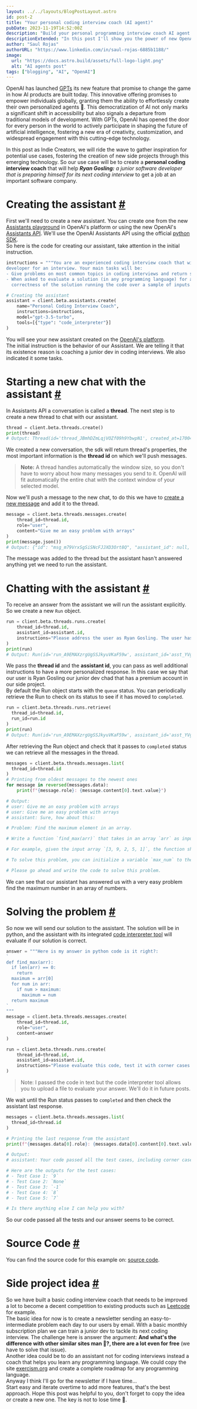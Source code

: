 ```yaml
---
layout: ../../layouts/BlogPostLayout.astro
id: post-2
title: "Your personal coding interview coach (AI agent)"
pubDate: 2023-11-19T14:52:00Z
description: "Build your personal programming interview coach AI agent with new OpenAI GPTs"
descriptionExtended: "In this post I'll show you the power of new OpenAI agents to build your own coding interview coach to prepare yourself to get a new job"
author: "Saul Rojas"
authorURL: "https://www.linkedin.com/in/saul-rojas-6885b1188/"
image:
  url: "https://docs.astro.build/assets/full-logo-light.png"
  alt: "AI agents post"
tags: ["blogging", "AI", "OpenAI"]
---
```


OpenAI has launched <a href="https://openai.com/blog/introducing-gpts" target="_blank">GPTs</a> its new feature that promise to change the game in how AI products are built today. This innovative offering promises to empower individuals globally, granting them the ability to effortlessly create their own personalized agents 🤖. This democratization of AI not only marks a significant shift in accessibility but also signals a departure from traditional models of development. With GPTs, OpenAI has opened the door for every person in the world to actively participate in shaping the future of artificial intelligence, fostering a new era of creativity, customization, and widespread engagement with this cutting-edge technology.

In this post as Indie Creators, we will ride the wave to gather inspiration for potential use cases, fostering the creation of new side projects through this emerging technology. So our use case will be to create a **personal coding interview coach** that will help _**Ryan Gosling:** a junior software developer that is preparing himself for its next coding interview_ to get a job at an important software company.

<h1 id="creating-the-assistant">Creating the assistant <a href="#creating-the-assistant">#</a></h1>

First we'll need to create a new assistant. You can create one from the new [Assistants playground](https://platform.openai.com/playground?mode=assistant) in OpenAI's platform or using the new OpenAI's [Assistants API](https://platform.openai.com/docs/api-reference/assistants). We'll use the OpenAI Assistants API using the official [python SDK](https://github.com/openai/openai-python).  
So here is the code for creating our assistant, take attention in the initial instruction.

```python
instructions = """You are an experienced coding interview coach that will help a junior software
developer for an interview. Your main tasks will be:
- Give problems on most common topics in coding interviews and return some examples.
- When asked to evaluate a solution (in any programming language) for a problem, evaluate the
  correctness of the solution running the code over a sample of inputs."""

# Creating the assistant
assistant = client.beta.assistants.create(
    name="Personal Coding Interview Coach",
    instructions=instructions,
    model="gpt-3.5-turbo",
    tools=[{"type": "code_interpreter"}]
)
```

You will see your new assistant created on the [OpenAI's platform](https://platform.openai.com/assistants).  
The initial instruction is the behavior of our Assistant. We are telling it that its existence reason is coaching a junior dev in coding interviews. We also indicated it some tasks.

<h1 id="starting-chat">Starting a new chat with the assistant <a href="#starting-chat">#</a></h1>

In Assistants API a conversation is called a **thread**. The next step is to create a new thread to chat with our assistant.

```python
thread = client.beta.threads.create()
print(thread)
# Output: Thread(id='thread_JBmhDZmLqjVOZf09h9YbwpN1', created_at=1700410886, metadata={}, object='thread')
```

We created a new conversation, the sdk will return thread's properties, the most important information is the **thread id** on which we'll push messages.

> **Note:** A thread handles automatically the window size, so you don't have to worry about how many messages you send to it. OpenAI will fit automatically the entire chat with the context window of your selected model.

Now we'll push a message to the new chat, to do this we have to [create a new message](https://platform.openai.com/docs/api-reference/messages/createMessage) and add it to the thread.

```python
message = client.beta.threads.messages.create(
    thread_id=thread.id,
    role="user",
    content="Give me an easy problem with arrays"
)
print(message.json())
# Output: {"id": "msg_m79VrxSgSiSNcFJJXD3Ort8Q", "assistant_id": null, "content": [{"text": {"annotations": [], "value": "Give me an easy problem with arrays"}, "type": "text"}], "created_at": 1700412050, "file_ids": [], "metadata": {}, "object": "thread.message", "role": "user", "run_id": null, "thread_id": "thread_JBmhDZmLqjVOZf09h9YbwpN1"}
```

The message was added to the thread but the assistant hasn't answered anything yet we need to run the assistant.

<h1 id="chatting">Chatting with the assistant <a href="#chatting">#</a></h1>

To receive an answer from the assistant we will run the assistant explicitly. So we create a new `Run` object.

```python
run = client.beta.threads.runs.create(
    thread_id=thread.id,
    assistant_id=assistant.id,
    instructions="Please address the user as Ryan Gosling. The user has a premium account."
)
print(run)
# Output: Run(id='run_A9EMAXzrgUgSSJkyuVKaF59w', assistant_id='asst_YVgo81fA4z8uZSCeKGhpABtz', cancelled_at=None, completed_at=None, created_at=1700412670, expires_at=1700413270, failed_at=None, file_ids=[], instructions='Please address the user as Ryan Gosling. The user has a premium account.', last_error=None, metadata={}, model='gpt-3.5-turbo', object='thread.run', required_action=None, started_at=None, status='queued', thread_id='thread_JBmhDZmLqjVOZf09h9YbwpN1', tools=[ToolAssistantToolsCode(type='code_interpreter')])
```

We pass the **thread id** and the **assistant id**, you can pass as well additional instructions to have a more personalized response. In this case we say that our user is Ryan Gosling our junior dev chad that has a premium account in our side project.  
By default the Run object starts with the `queue` status. You can periodically retrieve the Run to check on its status to see if it has moved to `completed`.

```python
run = client.beta.threads.runs.retrieve(
  thread_id=thread.id,
  run_id=run.id
)
print(run)
# Output: Run(id='run_A9EMAXzrgUgSSJkyuVKaF59w', assistant_id='asst_YVgo81fA4z8uZSCeKGhpABtz', cancelled_at=None, completed_at=1700412674, created_at=1700412670, expires_at=None, failed_at=None, file_ids=[], instructions='Please address the user as Ryan Gosling. The user has a premium account.', last_error=None, metadata={}, model='gpt-3.5-turbo', object='thread.run', required_action=None, started_at=1700412670, status='completed', thread_id='thread_JBmhDZmLqjVOZf09h9YbwpN1', tools=[ToolAssistantToolsCode(type='code_interpreter')])

```

After retrieving the Run object and check that it passes to `completed` status we can retrieve all the messages in the thread.

```python
messages = client.beta.threads.messages.list(
  thread_id=thread.id
)
# Printing from oldest messages to the newest ones
for message in reversed(messages.data):
    print(f"{message.role}: {message.content[0].text.value}")

# Output:
# user: Give me an easy problem with arrays
# user: Give me an easy problem with arrays
# assistant: Sure, how about this:

# Problem: Find the maximum element in an array.

# Write a function `find_max(arr)` that takes in an array `arr` as input and returns the maximum element in the array.

# For example, given the input array `[3, 9, 2, 5, 1]`, the function should return `9` since `9` is the largest element in the array.

# To solve this problem, you can initialize a variable `max_num` to the first element of the array. Then, iterate through the remaining elements of the array and update `max_num` if you find a larger number.

# Please go ahead and write the code to solve this problem.
```

We can see that our assistant has answered us with a very easy problem find the maximum number
in an array of numbers.

<h1 id="solving-the-problem">Solving the problem <a href="#solving-the-problem">#</a></h1>

So now we will send our solution to the assistant. The solution will be in python, and the assistant with its integrated [code interpreter tool](https://platform.openai.com/docs/assistants/tools/code-interpreter) will evaluate if our solution is correct.

```python
answer = """Here is my answer in python code is it right?:
`
def find_max(arr):
  if len(arr) == 0:
    return
  maximum = arr[0]
  for num in arr:
    if num > maximum:
      maximum = num
  return maximum
`
"""
message = client.beta.threads.messages.create(
    thread_id=thread.id,
    role="user",
    content=answer
)

run = client.beta.threads.runs.create(
    thread_id=thread.id,
    assistant_id=assistant.id,
    instructions="Please evaluate this code, test it with corner cases as well."
)
```

> Note: I passed the code in text but the code interpreter tool allows you to upload a file to evaluate your answer. We'll do it in future posts.

We wait until the Run status passes to `completed` and then check the assistant last response.

```python
messages = client.beta.threads.messages.list(
  thread_id=thread.id
)

# Printing the last response from the assistant
print(f"{messages.data[0].role}: {messages.data[0].content[0].text.value}")

# Output:
# assistant: Your code passed all the test cases, including corner cases. Well done! The function correctly finds the maximum element in the array.

# Here are the outputs for the test cases:
# - Test Case 1: `9`
# - Test Case 2: `None`
# - Test Case 3: `-1`
# - Test Case 4: `8`
# - Test Case 5: `7`

# Is there anything else I can help you with?

```

So our code passed all the tests and our answer seems to be correct.

<h1 id="code">Source Code <a href="#code">#</a></h1>

You can find the source code for this example on: [source code](https://github.com/webtaken/AI-scripts/blob/main/agents/coding-interview-coach.ipynb).

<h1 id="side-project-idea">Side project idea <a href="#side-project-idea">#</a></h1>

So we have built a basic coding interview coach that needs to be improved a lot to become a decent competition to existing products such as [Leetcode](https://leetcode.com/) for example.  
The basic idea for now is to create a newsletter sending an easy-to-intermediate problem each day to our users by email. With a basic monthly subscription plan we can train a junior dev to tackle its next coding interview. The challenge here is answer the argument: **And what's the difference with other similar sites man 🧐?, there are a lot even for free** (we have to solve that issue).  
Another idea could be to do an assistant not for coding interviews instead a coach that helps you learn any programming language. We could copy the site [exercism.org](https://exercism.org/)
and create a complete roadmap for any programming language.  
Anyway I think I'll go for the newsletter if I have time...  
Start easy and iterate overtime to add more features, that's the best approach. Hope this post was helpful to you, don't forget to copy the idea or create a new one. The key is not to lose time 🦾.

